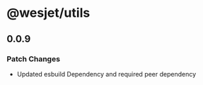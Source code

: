 # @wesjet/utils

## 0.0.9

### Patch Changes

- Updated esbuild Dependency and required peer dependency
